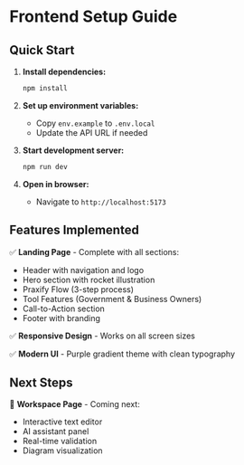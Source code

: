 # Frontend Setup Guide

## Quick Start

1. **Install dependencies:**
   ```bash
   npm install
   ```

2. **Set up environment variables:**
   - Copy `env.example` to `.env.local`
   - Update the API URL if needed

3. **Start development server:**
   ```bash
   npm run dev
   ```

4. **Open in browser:**
   - Navigate to `http://localhost:5173`

## Features Implemented

✅ **Landing Page** - Complete with all sections:
- Header with navigation and logo
- Hero section with rocket illustration
- Praxify Flow (3-step process)
- Tool Features (Government & Business Owners)
- Call-to-Action section
- Footer with branding

✅ **Responsive Design** - Works on all screen sizes

✅ **Modern UI** - Purple gradient theme with clean typography

## Next Steps

🔄 **Workspace Page** - Coming next:
- Interactive text editor
- AI assistant panel
- Real-time validation
- Diagram visualization 